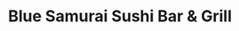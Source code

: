 ---
layout: place
title: "Blue Samurai Sushi Bar & Grill"
permalink: /montana/kalispell/blue-samurai-sushi-bar-grill.html
stateAbbr: MT
stateName: Montana
cityName: Kalispell
place_id: ChIJDdd21MFQZlMRzgG5Imd2kx4
photos:
  - name: >-
      places/ChIJDdd21MFQZlMRzgG5Imd2kx4/photos/AeeoHcI2-HAHb2hi9j1QWZ7KChR-yJS5bSURyj4D2ihip3xwSZIjP-Ryg1Ryda6eo4wWujE4opiGHkGoycDKlY38kwkVYOjnvW_1NC-Bjl4RARa0Oo5J-eBbGN3IMh1kElj-FJgz6rqgJTmC6mI-RL2h2lODTWmDEruBM1ukTEFYgVNsjmqE31ZgxPkGO_vUAD3s9daOl6m7cinkPh66tSyrK8rJpRxX4caV63yonHW58hDBwKfROQByAGVr_o2NlGgBORNWQ_s3WhuGPJcbc09eWtkbBOE1MT5ak8n5GEhHy7rlVDs3Nw_oBGbAzDEvCky3a1-7muPm9PixQl3rbNj9EyJjQ9FZj5tCCfKcn39YmNBR98TAiXfJHs0bfyVTf7lRt3hoE7w43qwiI7UMrmyP_bn5AHDXvQzk3xgc4t6sKEid048R
    widthPx: 4032
    heightPx: 3024
    authorAttributions:
      - displayName: Reya OnTheRoad
        uri: https://maps.google.com/maps/contrib/108638165399857172930
        photoUri: >-
          https://lh3.googleusercontent.com/a-/ALV-UjUK2nFXaZICnPGsYUCq7FEObhR3HVHM6ABqwPqvBSOo_hffi7c8=s100-p-k-no-mo
    flagContentUri: >-
      https://www.google.com/local/imagery/report/?cb_client=maps_api_places.places_api&image_key=!1e10!2sCIHM0ogKEICAgIC43-TCvAE&hl=en-US
    googleMapsUri: >-
      https://www.google.com/maps/place//data=!3m4!1e2!3m2!1sCIHM0ogKEICAgIC43-TCvAE!2e10!4m2!3m1!1s0x536650c1d476d70d:0x1e93766722b901ce
  - name: >-
      places/ChIJDdd21MFQZlMRzgG5Imd2kx4/photos/AeeoHcJ2Wjo29BoJxtznx008ro1Z_S1Q-nNgh0WJyfv7IgemPfz0DrK4j-AxF_ubSB62v0ZRRRTjImts4vtob_pDB-ZbSFwcPx5H1zEmvALOtPwf9L2bn4XLKdbx_LCuBA9ccIA4didIwcRRqaQzMIjn26Ntgm9edn27WVKRVJmLZH2AO1eGiAZcbHW7pgDlCNvhDTX7Dw54L1DSKEa2HzGsa3ycA-g94cZJ47bRYxqvORroJhCk8HZ7hrZq80VWPUtM8dh0g_9sLDobBgmM8XyZXjlsW-f_pjn_u0uxZTzyVIjqGZn-hcr-rlJeKHWf-tKbAJcTXjod4q0jcHmrGYN4aAGmPEkomLz8hCr0oagWUVu2zjKHUJrwC44TlnjPl2I_kXDUHFNHV9ACj-yhjGAobSOIwM7Rn5EYCkkUqa6MQzJRmw
    widthPx: 4032
    heightPx: 1960
    authorAttributions:
      - displayName: Brenda Kang
        uri: https://maps.google.com/maps/contrib/117461378806958468726
        photoUri: >-
          https://lh3.googleusercontent.com/a-/ALV-UjVU3_3Gi_jYDY1rikNz1rp3YqRTTdbrZZMQ7-BQSzUgKKBlaRJo=s100-p-k-no-mo
    flagContentUri: >-
      https://www.google.com/local/imagery/report/?cb_client=maps_api_places.places_api&image_key=!1e10!2sCIHM0ogKEICAgICkmbCMaA&hl=en-US
    googleMapsUri: >-
      https://www.google.com/maps/place//data=!3m4!1e2!3m2!1sCIHM0ogKEICAgICkmbCMaA!2e10!4m2!3m1!1s0x536650c1d476d70d:0x1e93766722b901ce
  - name: >-
      places/ChIJDdd21MFQZlMRzgG5Imd2kx4/photos/AeeoHcLKaoDQcawhAlQljqGESUwFpeNpbrhn7up33vOKwD7gSa6ySYLQ7NhgKVgdnmX-17lSvtGMis49Bc_AbyWW8-Bv1fDnKTFc72E2Ikja9PWDqfKQfcqO5Q8K4NbWGWwgxwkloRy0QV26gGN63b_9zBOy_1krwBwJEvW_vqYDSela-YvdCoIV_AuR7RL6lz21JYKkz_znL_Sdyj0xX3K9NObmkV8-lE0lrne-X2EysK2t5IDhHbkzFGlj2mmg2hrQ9Ngm-yDd1tuQkZHYTwaTIzZ6_wUYbVYBNq1MYsCwkh_YeVGBg03CHGz5anp3VBSSFoOpV8o-v9uYLPDG5NhXjKuRFcgiejRTI82_cgEIz5Qinuu9lRioHY1YRUT11GGLGPnowzGyWFF-yY6GeKNxBrLI79arrT26pNWwtLn1QD2g3Gy2
    widthPx: 4800
    heightPx: 3600
    authorAttributions:
      - displayName: Winter Weston
        uri: https://maps.google.com/maps/contrib/117766249234403121010
        photoUri: >-
          https://lh3.googleusercontent.com/a-/ALV-UjUMNsb1WvaouLc_tKUcC1pQjb5nzp_xFUVngraicbJ0c4ldPFw=s100-p-k-no-mo
    flagContentUri: >-
      https://www.google.com/local/imagery/report/?cb_client=maps_api_places.places_api&image_key=!1e10!2sCIHM0ogKEICAgICfm9-iuQE&hl=en-US
    googleMapsUri: >-
      https://www.google.com/maps/place//data=!3m4!1e2!3m2!1sCIHM0ogKEICAgICfm9-iuQE!2e10!4m2!3m1!1s0x536650c1d476d70d:0x1e93766722b901ce
  - name: >-
      places/ChIJDdd21MFQZlMRzgG5Imd2kx4/photos/AeeoHcIsSIOu_mR1dl_ZM9nSMYl8mMu30ZKZcUOiLkkb8djY9os-KcjOYpECtpahh-t5aW0gwCMSTJWm5ClFUHqvdx6N3eVmTuCVm9e3dzUJZao074THUHyyIGxIesnwQLChQmx4CSreaNG74798y3uGZ0FwfuNChoElycMmjTMoG5olVDvZMKTk94xAiXzY_r1EUIZSfBRCQm5jzaviU8cFpTHXFoJSlFlTbjtxn8OR6wq-cBjplXq1vlxpb4QbPDK1uTsZGFJkBZSzfwK3hKd6mck8QhPfrm3e3ruBOf1IYxwsc8wBO4aL4ZWU8jt-O-FJq5Lnh3yRf94LI6Fc1geUZZJTS4ixZYaKLNpg6ZHri3wLWvCuwaTBAtvU7oExCo9o7T6xegL9MaIHJCUhMAFBXXoihbid1iQkdJ3EZuc0lHAmw9d3
    widthPx: 3500
    heightPx: 3500
    authorAttributions:
      - displayName: Becca Jue
        uri: https://maps.google.com/maps/contrib/116879354542727202234
        photoUri: >-
          https://lh3.googleusercontent.com/a-/ALV-UjUdF0QRfJX5DAJZgDuiVhQOezrLHNqkLnD_h9qFlLtvMe1gfS0=s100-p-k-no-mo
    flagContentUri: >-
      https://www.google.com/local/imagery/report/?cb_client=maps_api_places.places_api&image_key=!1e10!2sCIHM0ogKEICAgICxkpLB1AE&hl=en-US
    googleMapsUri: >-
      https://www.google.com/maps/place//data=!3m4!1e2!3m2!1sCIHM0ogKEICAgICxkpLB1AE!2e10!4m2!3m1!1s0x536650c1d476d70d:0x1e93766722b901ce
  - name: >-
      places/ChIJDdd21MFQZlMRzgG5Imd2kx4/photos/AeeoHcLvdQsxiKu5LMBv3TOQR6-9pufnGhdwBA0AA95QYNL8hFRa0s9dmPN0DR4gtGWSCS6LAz0iwaRoUp6W_4-1EYdWpR0mJP6W0rZ-SNxXLRiuSeP6yMgC5IL-1QS44HC2fG6XsrxuMXGsSLUnuL4N00xv1RNHU46C2P4CBkOQQ_FecsdTxAMaHMciAi2gr8WXw_GxrAXS8NFGiWoAUPjZ3CwyTH8IF3dF_1-mbiSgiVeUqBzAF4tAble4LaBNG-e0fur6-A_lTJ1xVTL-iiBqTE0r4mTl6NJGiBvrNDg4lbv_glWPOTpdyw9EM1K8ix3zlpdT__Rr0A8q-9z2ycmf5kwJC5-LJksXCHmbteSs-9mYJ7KdlX5Ykb-Pd0mucSHNeEwqciPzhNNFmfd10Je3RzHGc_QN0kUD2yVyS27xWLYrYw
    widthPx: 4032
    heightPx: 2268
    authorAttributions:
      - displayName: Brandon Trust
        uri: https://maps.google.com/maps/contrib/101006540862380428854
        photoUri: >-
          https://lh3.googleusercontent.com/a-/ALV-UjX2PtlI_4cbwp4-rkohp0SpwEHabzCT8GDFahZKMFO9ydEHzszOkg=s100-p-k-no-mo
    flagContentUri: >-
      https://www.google.com/local/imagery/report/?cb_client=maps_api_places.places_api&image_key=!1e10!2sCIHM0ogKEICAgIDPxbv3Ow&hl=en-US
    googleMapsUri: >-
      https://www.google.com/maps/place//data=!3m4!1e2!3m2!1sCIHM0ogKEICAgIDPxbv3Ow!2e10!4m2!3m1!1s0x536650c1d476d70d:0x1e93766722b901ce
  - name: >-
      places/ChIJDdd21MFQZlMRzgG5Imd2kx4/photos/AeeoHcLSYtp2c9QkD-Phjb490eXwMs3Ks09gIqL_hrEcC0lCs6mFYMYlenmlGr8LuKQrz7wp8GGqwQWY2YyI2aXzSvJDjrTfYpYxhbEl76I3mVX4neY6Q3xS13diuWdq67dxmpP8tfvTmckFgXK16O4RIHt5oXFJi-DIZZwfF5IcZ-J2f7kRLlpYozLvbuljH_SkAxtw3SL3ymAqX3UJppPRdlF4PIzWOdowh_dDuisjR9UEaEJm3h5wa3LvHsJNMPyE0nE2X8EXME0DQhZFD0kd9OxW5fD-Rv-qFHFSqPRnhC6CmquYzMz2oRHKlcLJrslwBTEzo5kMeY80SV3deyDWnsGJpSCPuh6Dr_Yb8OhqqrnLOQanEMMQW4UpUmMwbQUrix2ZoNtd2Q-OJsFx4iWoJKiqtyjMuEeajfW3kzDxnTh_7A
    widthPx: 3000
    heightPx: 4000
    authorAttributions:
      - displayName: Aaron Noel _ MT REALTOR
        uri: https://maps.google.com/maps/contrib/109508810116282935202
        photoUri: >-
          https://lh3.googleusercontent.com/a-/ALV-UjXxf-cQJBRi3IV4m3U5KgIDJxKpVEt0kme0NraS3x8T9lvTrW1c=s100-p-k-no-mo
    flagContentUri: >-
      https://www.google.com/local/imagery/report/?cb_client=maps_api_places.places_api&image_key=!1e10!2sCIHM0ogKEICAgIDh5NrQcg&hl=en-US
    googleMapsUri: >-
      https://www.google.com/maps/place//data=!3m4!1e2!3m2!1sCIHM0ogKEICAgIDh5NrQcg!2e10!4m2!3m1!1s0x536650c1d476d70d:0x1e93766722b901ce
  - name: >-
      places/ChIJDdd21MFQZlMRzgG5Imd2kx4/photos/AeeoHcLGZxewvgf1e2d-hFHrBZZnG20il1RxMv08dEelVhI8OphXOlEMK6UYcfKE8CpLntHXCSYLB4V1IcDj6dxf7jGIjvAnqCbS5SEjQ_bsJSjrbDScqRy2D5w71qoYHL7BBu96Yj_rNOuATQQh8tst11vMeU_i1FatcmlqlHOYg2eBDDAdqovFLI4zm-7S7KsgbSCajCRBmqRYPZyypizme7qkIaoqMY465epZYniN2byMmGfvvj-uYBwJACqWqFtbVxWb0aQbjlPqdwYWSVHakC_MJSKrSYy30TshZ0qo5LIwVa9vdzWYIv9SNZ4htyYQU6C_bwMgU2i9fNNkEK8qSsf53Ma7XW1OSJ7KLeYzk0hgI-JDMZ10e-M5R6WHB9DYoQy4Vy5s1na_7-CEFH0NQ5SmA0zKl6IvIUL5nElJkdM6LKM
    widthPx: 3000
    heightPx: 4000
    authorAttributions:
      - displayName: Dũng Trần
        uri: https://maps.google.com/maps/contrib/104729207549850472765
        photoUri: >-
          https://lh3.googleusercontent.com/a-/ALV-UjWgZYoBzVFUyVCsjjCCwGoh0ZJvvGW-J_tB_2CkAXSWJnboY5LPEw=s100-p-k-no-mo
    flagContentUri: >-
      https://www.google.com/local/imagery/report/?cb_client=maps_api_places.places_api&image_key=!1e10!2sCIHM0ogKEICAgIDZxNCYkQE&hl=en-US
    googleMapsUri: >-
      https://www.google.com/maps/place//data=!3m4!1e2!3m2!1sCIHM0ogKEICAgIDZxNCYkQE!2e10!4m2!3m1!1s0x536650c1d476d70d:0x1e93766722b901ce
  - name: >-
      places/ChIJDdd21MFQZlMRzgG5Imd2kx4/photos/AeeoHcLPp5t7HEuupeXwj54ODydPRV7yCGbpR_V4bY-hApnRBoCM7Lu_LCQNMUILMJOjHLyhuZKzyrOQa-x7Euqky_WLj8hO5cuHI2HjXPRGCerNZJxDX67z7Vkt9xSeH30Oq0rAvhle6bhDDyIQRQccnHOqaBXATd7iAxIV8V2kCNLxe3oPf9-nSaIbC5zgisIWiNcCEIBLCwqiJ9L_tziU8D1j4vhYmF7oCDMrA0S9JPIA0HhqwSJW_ey6y8VNiAM-i0TC3dkpCxWK3RhrY7L4ByfYKG0JsHiX23xFV3zFHau0tQO53hueXqLjNdoR4Vnlef3x8o4Q5PUr_QwxspRKSkUkx5LOIBGH7WZKrQzd32qZ3_XBD5AkRkfUc8JvA9cUoWNE3ZYmBlgkXGrhmZ34dWDPAag5rX0yaL_csNgqxpjRgs7I
    widthPx: 4032
    heightPx: 2268
    authorAttributions:
      - displayName: Brandon Trust
        uri: https://maps.google.com/maps/contrib/101006540862380428854
        photoUri: >-
          https://lh3.googleusercontent.com/a-/ALV-UjX2PtlI_4cbwp4-rkohp0SpwEHabzCT8GDFahZKMFO9ydEHzszOkg=s100-p-k-no-mo
    flagContentUri: >-
      https://www.google.com/local/imagery/report/?cb_client=maps_api_places.places_api&image_key=!1e10!2sCIHM0ogKEICAgIDj5J2uzgE&hl=en-US
    googleMapsUri: >-
      https://www.google.com/maps/place//data=!3m4!1e2!3m2!1sCIHM0ogKEICAgIDj5J2uzgE!2e10!4m2!3m1!1s0x536650c1d476d70d:0x1e93766722b901ce
  - name: >-
      places/ChIJDdd21MFQZlMRzgG5Imd2kx4/photos/AeeoHcKt78LrycHyRksIgB14lAIfLLEKgq05306WjGbuAFKlkASMnWmzpTIup9S4KHOA4DQqGCuXO3vo3W1haCGF_cs0626YrOOSpNZmDJCiJhJ0l-9TIBzPf4nSA2iZeRobnlJUtZMiNA98vBf5LEcNaDuUzpXiaJ1e3amcyq4E6AjIPZ7S9zJ60ZrcakppuwNGXW_O_fOfvBcjvcF5fIbq-9fhybdjmIiggmQcNIpi5Ka0qtNFxjEPk3EZvtwTiaoayjRBCjnklqLFo5pNE_da7-hkZE6n6FezAtM4jaQLLgrjBFY6YOBIgr9ASchI27wyAqb6roJhTff-mfHxooSVn7c0s20rrVYfqbp4cSKPxeoR4UyCMTjAcCJeUFV4trb7MTqaN_A4l7cV1gq7wjJXyAGoXQ03FtgOjPHwJFvhJ3Y
    widthPx: 3264
    heightPx: 2448
    authorAttributions:
      - displayName: Valley Girl 406
        uri: https://maps.google.com/maps/contrib/106102473744738122465
        photoUri: >-
          https://lh3.googleusercontent.com/a-/ALV-UjUoDrCyqD1HhPNkByCOF4SCZzL9h1nwWzxjAN61Pra3MiYsOIsM=s100-p-k-no-mo
    flagContentUri: >-
      https://www.google.com/local/imagery/report/?cb_client=maps_api_places.places_api&image_key=!1e10!2sCIHM0ogKEICAgICatc2yAw&hl=en-US
    googleMapsUri: >-
      https://www.google.com/maps/place//data=!3m4!1e2!3m2!1sCIHM0ogKEICAgICatc2yAw!2e10!4m2!3m1!1s0x536650c1d476d70d:0x1e93766722b901ce
  - name: >-
      places/ChIJDdd21MFQZlMRzgG5Imd2kx4/photos/AeeoHcInIugecFTWtYgcI_GsbL1sRX6-RYrRVK54gtiMwpsM6uNST94PiEyQnLb2te96jb7KT9OufJlLBYnDp6zrzmrEW-XyN_cAsARWKstPUHI4ZFM3TspqBnhNfmx7yVpxBUVQvWMZnUjuNCwlXBPvAKx2P1yIGzYLOpFUt8QI-DzBMzdEbPFfjpX9udgZvIaAyz5GFduhtyKuMjAQbiN7rG-abS6KHOS89WV89XHJMMQgtL-_a0IW1t2ONWkmTzDZQ8aAWhARCsifOuLKNb-itrg88IAH_rDfBjZ-s3CGmXJ8rvwqN1TiAji2R0cb9-4PLI3vib46rZoSfJsra-k6yiMkpW0xtXckeaox9D8eFsn3QjsKPC8NPaRVSr3nUKeu7v_dMdJjno_KyAQgW38On-gM05YwwQT2dYQGbnOyLrvdlQ
    widthPx: 3000
    heightPx: 4000
    authorAttributions:
      - displayName: joonbug678
        uri: https://maps.google.com/maps/contrib/103868489090642325922
        photoUri: >-
          https://lh3.googleusercontent.com/a-/ALV-UjVl_kijTBCLZgb9EAvBlkjQAgzbDIdkdDWefBisPf2uo8ycXQay=s100-p-k-no-mo
    flagContentUri: >-
      https://www.google.com/local/imagery/report/?cb_client=maps_api_places.places_api&image_key=!1e10!2sCIHM0ogKEICAgICp3bKaIQ&hl=en-US
    googleMapsUri: >-
      https://www.google.com/maps/place//data=!3m4!1e2!3m2!1sCIHM0ogKEICAgICp3bKaIQ!2e10!4m2!3m1!1s0x536650c1d476d70d:0x1e93766722b901ce
address: 323 S Main St, Kalispell, MT 59901, USA
street: 323 S Main St
city: Kalispell
state: MT
zip: '59901'
country: USA
neighborhood: null
latitude: '48.195456'
longitude: '-114.312155'
accessibility_options:
  wheelchairAccessibleParking: true
  wheelchairAccessibleEntrance: true
  wheelchairAccessibleRestroom: true
  wheelchairAccessibleSeating: true
business_status: OPERATIONAL
name: Blue Samurai Sushi Bar & Grill
google_maps_links:
  directionsUri: >-
    https://www.google.com/maps/dir//''/data=!4m7!4m6!1m1!4e2!1m2!1m1!1s0x536650c1d476d70d:0x1e93766722b901ce!3e0
  placeUri: https://maps.google.com/?cid=2203234828050563534
  writeAReviewUri: >-
    https://www.google.com/maps/place//data=!4m3!3m2!1s0x536650c1d476d70d:0x1e93766722b901ce!12e1
  reviewsUri: >-
    https://www.google.com/maps/place//data=!4m4!3m3!1s0x536650c1d476d70d:0x1e93766722b901ce!9m1!1b1
  photosUri: >-
    https://www.google.com/maps/place//data=!4m3!3m2!1s0x536650c1d476d70d:0x1e93766722b901ce!10e5
primary_type: Sushi Restaurant
opening_hours:
  regular: null
  current: null
secondary_opening_hours:
  regular:
    weekdayDescriptions: null
    type: null
  current:
    weekdayDescriptions: null
    type: null
phone: (406) 890-2583
price_level: PRICE_LEVEL_MODERATE
price_range: $50 &ndash; $100
rating: '4.4'
rating_count: 702
website: https://www.bluesamuraimt.com/
description: >-
  Modern setting for Japanese appetizers, sushi & rolls including vegan options
  & some noodles.
reviews:
  - name: >-
      places/ChIJDdd21MFQZlMRzgG5Imd2kx4/reviews/ChdDSUhNMG9nS0VJQ0FnTUNJeWNicHNnRRAB
    relativePublishTimeDescription: a week ago
    rating: 5
    text:
      text: >-
        Consistently excellent! The quality of fish, the taste of everything
        we’ve ever ordered on the menu, and the service are all unbeatable. We
        started our night at Saketome in Bigfork and left after having a single
        roll to come over to Blue Samurai, which is the best sushi place around
        hands down! They bring everything in so fresh.


        We’ve tried all the local sushi spots and will only ever come back to
        Blue Samurai. The staff are always so inviting and awesome!


        If you are looking for the best sushi in the valley, don’t go anywhere
        else besides here!
      languageCode: en
    originalText:
      text: >-
        Consistently excellent! The quality of fish, the taste of everything
        we’ve ever ordered on the menu, and the service are all unbeatable. We
        started our night at Saketome in Bigfork and left after having a single
        roll to come over to Blue Samurai, which is the best sushi place around
        hands down! They bring everything in so fresh.


        We’ve tried all the local sushi spots and will only ever come back to
        Blue Samurai. The staff are always so inviting and awesome!


        If you are looking for the best sushi in the valley, don’t go anywhere
        else besides here!
      languageCode: en
    authorAttribution:
      displayName: Shannon
      uri: https://www.google.com/maps/contrib/114579597766835000023/reviews
      photoUri: >-
        https://lh3.googleusercontent.com/a-/ALV-UjWnmX8ZM9Ica5rpSMLuVbMXsj_HmZSvRW2rkyOe5NBQriCbCPOe=s128-c0x00000000-cc-rp-mo-ba2
    publishTime: '2025-04-03T03:17:26.050073Z'
    flagContentUri: >-
      https://www.google.com/local/review/rap/report?postId=ChdDSUhNMG9nS0VJQ0FnTUNJeWNicHNnRRAB&d=17924085&t=1
    googleMapsUri: >-
      https://www.google.com/maps/reviews/data=!4m6!14m5!1m4!2m3!1sChdDSUhNMG9nS0VJQ0FnTUNJeWNicHNnRRAB!2m1!1s0x536650c1d476d70d:0x1e93766722b901ce
  - name: >-
      places/ChIJDdd21MFQZlMRzgG5Imd2kx4/reviews/ChZDSUhNMG9nS0VJQ0FnSUQzeC1lWmRREAE
    relativePublishTimeDescription: 4 months ago
    rating: 5
    text:
      text: >-
        Some of the highest grade sushi I’ve ever had. Very friendly staff and
        service. New favorite sushi spot! Also very fairly priced especially
        considering the quality of the fish. A+++
      languageCode: en
    originalText:
      text: >-
        Some of the highest grade sushi I’ve ever had. Very friendly staff and
        service. New favorite sushi spot! Also very fairly priced especially
        considering the quality of the fish. A+++
      languageCode: en
    authorAttribution:
      displayName: Brendan
      uri: https://www.google.com/maps/contrib/108057369123324809602/reviews
      photoUri: >-
        https://lh3.googleusercontent.com/a-/ALV-UjUS3hfMAFZElX1u7slr6W-Hg9V1F4uYJ2xQRkdfHtKUbd_mPdKl=s128-c0x00000000-cc-rp-mo-ba4
    publishTime: '2024-11-19T15:02:57.725537Z'
    flagContentUri: >-
      https://www.google.com/local/review/rap/report?postId=ChZDSUhNMG9nS0VJQ0FnSUQzeC1lWmRREAE&d=17924085&t=1
    googleMapsUri: >-
      https://www.google.com/maps/reviews/data=!4m6!14m5!1m4!2m3!1sChZDSUhNMG9nS0VJQ0FnSUQzeC1lWmRREAE!2m1!1s0x536650c1d476d70d:0x1e93766722b901ce
  - name: >-
      places/ChIJDdd21MFQZlMRzgG5Imd2kx4/reviews/ChZDSUhNMG9nS0VJQ0FnSUNINHN5c1B3EAE
    relativePublishTimeDescription: 7 months ago
    rating: 5
    text:
      text: >-
        Went here for a date night, had never been there before. The food was
        absolutely delicious!!!! Highly recommend the walu walu, heavenly,
        lollipop rolls and the octopus ceviche. The only thing I would mention
        is that the communal booths on the right are very tight so you are right
        next to the people sitting next to you, not much privacy for a date
        night. Next time I would request another seat. But other than that it
        was wonderful and we will definitely be back!
      languageCode: en
    originalText:
      text: >-
        Went here for a date night, had never been there before. The food was
        absolutely delicious!!!! Highly recommend the walu walu, heavenly,
        lollipop rolls and the octopus ceviche. The only thing I would mention
        is that the communal booths on the right are very tight so you are right
        next to the people sitting next to you, not much privacy for a date
        night. Next time I would request another seat. But other than that it
        was wonderful and we will definitely be back!
      languageCode: en
    authorAttribution:
      displayName: Kate Eggleston
      uri: https://www.google.com/maps/contrib/109982031351820808320/reviews
      photoUri: >-
        https://lh3.googleusercontent.com/a-/ALV-UjWwc5-zDN9s265emVqeYcraq4iWCst7uDsD9fTNg_1_OiU_ji8ngA=s128-c0x00000000-cc-rp-mo-ba4
    publishTime: '2024-09-03T01:24:57.287697Z'
    flagContentUri: >-
      https://www.google.com/local/review/rap/report?postId=ChZDSUhNMG9nS0VJQ0FnSUNINHN5c1B3EAE&d=17924085&t=1
    googleMapsUri: >-
      https://www.google.com/maps/reviews/data=!4m6!14m5!1m4!2m3!1sChZDSUhNMG9nS0VJQ0FnSUNINHN5c1B3EAE!2m1!1s0x536650c1d476d70d:0x1e93766722b901ce
  - name: >-
      places/ChIJDdd21MFQZlMRzgG5Imd2kx4/reviews/ChdDSUhNMG9nS0VJQ0FnSUNad3E2QXFnRRAB
    relativePublishTimeDescription: a year ago
    rating: 5
    text:
      text: >-
        Eat'n a lot of sushi in my life ....not bad for the small town. Service
        was outstanding! Only reason I gave a 4/5 on food was two fold: fry oil
        was under temp ...deep fried items were greasy. And second, I'm thinking
        they're not making their tempura batter in real-time. Thin and not
        crispy. (ice cubes and a bit of baking powder maybe needed?)

        I'll come again.

        (w/tip .... ready?.... +$500 for 3 people!)
      languageCode: en
    originalText:
      text: >-
        Eat'n a lot of sushi in my life ....not bad for the small town. Service
        was outstanding! Only reason I gave a 4/5 on food was two fold: fry oil
        was under temp ...deep fried items were greasy. And second, I'm thinking
        they're not making their tempura batter in real-time. Thin and not
        crispy. (ice cubes and a bit of baking powder maybe needed?)

        I'll come again.

        (w/tip .... ready?.... +$500 for 3 people!)
      languageCode: en
    authorAttribution:
      displayName: Chef Rich
      uri: https://www.google.com/maps/contrib/101325593127695411260/reviews
      photoUri: >-
        https://lh3.googleusercontent.com/a-/ALV-UjUt-bikFWoAYGg8B15lGKs9rpI1hR9uVl4_mng6uI5RyZVHriiJsQ=s128-c0x00000000-cc-rp-mo-ba5
    publishTime: '2023-09-13T17:13:27.959840Z'
    flagContentUri: >-
      https://www.google.com/local/review/rap/report?postId=ChdDSUhNMG9nS0VJQ0FnSUNad3E2QXFnRRAB&d=17924085&t=1
    googleMapsUri: >-
      https://www.google.com/maps/reviews/data=!4m6!14m5!1m4!2m3!1sChdDSUhNMG9nS0VJQ0FnSUNad3E2QXFnRRAB!2m1!1s0x536650c1d476d70d:0x1e93766722b901ce
  - name: >-
      places/ChIJDdd21MFQZlMRzgG5Imd2kx4/reviews/ChZDSUhNMG9nS0VJQ0FnTURRaHVuV0pBEAE
    relativePublishTimeDescription: a month ago
    rating: 5
    text:
      text: >-
        Finally giving this place a try as I'm a newbie sushi lover. I've hearsd
        tons good things about Blue Samari. We were a party of 4 and had a
        reservation. The place was packed! We had plenty of time to view the
        menu and the other people in my party had already ordered some
        appetizers. I am one of these  "annoying "people who has food allergies
        so we were waiting to hear back about possible allergens in the
        appetizers. Unfortunately it took her a really long time to get back to
        us with that Info, so by time she did the appetizers were already cold.
        Other than that everything was truly amazing. Presentation was great.
        Fish was exceptionally fresh. We enjoyed everything we ordered. Will
        definitely be back!
      languageCode: en
    originalText:
      text: >-
        Finally giving this place a try as I'm a newbie sushi lover. I've hearsd
        tons good things about Blue Samari. We were a party of 4 and had a
        reservation. The place was packed! We had plenty of time to view the
        menu and the other people in my party had already ordered some
        appetizers. I am one of these  "annoying "people who has food allergies
        so we were waiting to hear back about possible allergens in the
        appetizers. Unfortunately it took her a really long time to get back to
        us with that Info, so by time she did the appetizers were already cold.
        Other than that everything was truly amazing. Presentation was great.
        Fish was exceptionally fresh. We enjoyed everything we ordered. Will
        definitely be back!
      languageCode: en
    authorAttribution:
      displayName: Jennifer Mccully
      uri: https://www.google.com/maps/contrib/117762073614828879133/reviews
      photoUri: >-
        https://lh3.googleusercontent.com/a-/ALV-UjVbcaOgRV1CqvRaE9t30RYIA3e0CiC5hL4BA6ouXtMs_C5MbnTj=s128-c0x00000000-cc-rp-mo-ba4
    publishTime: '2025-03-10T20:29:04.066252Z'
    flagContentUri: >-
      https://www.google.com/local/review/rap/report?postId=ChZDSUhNMG9nS0VJQ0FnTURRaHVuV0pBEAE&d=17924085&t=1
    googleMapsUri: >-
      https://www.google.com/maps/reviews/data=!4m6!14m5!1m4!2m3!1sChZDSUhNMG9nS0VJQ0FnTURRaHVuV0pBEAE!2m1!1s0x536650c1d476d70d:0x1e93766722b901ce
parking_options:
  freeStreetParking: true
  valetParking: false
payment_options:
  acceptsCreditCards: true
  acceptsDebitCards: true
  acceptsCashOnly: false
  acceptsNfc: true
allow_dogs: null
curbside_pickup: null
delivery: false
dine_in: true
good_for_children: false
good_for_groups: true
good_for_sports: false
live_music: false
menu_for_children: false
outdoor_seating: false
reservable: true
restroom: true
serves_beer: true
serves_breakfast: false
serves_brunch: false
serves_cocktails: true
serves_coffee: true
serves_dinner: true
serves_dessert: true
serves_lunch: true
serves_vegetarian_food: true
serves_wine: true
takeout: true

---